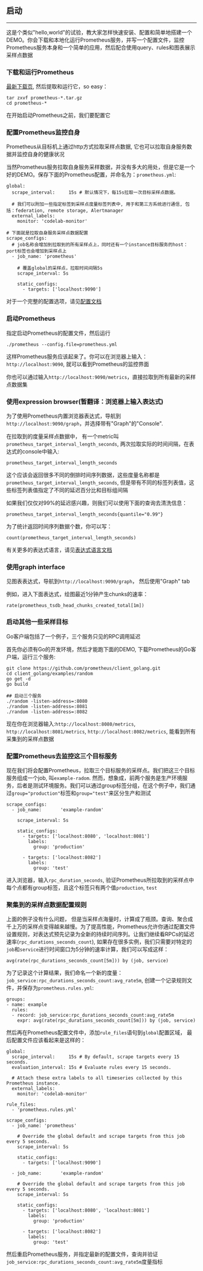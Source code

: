 ## 启动
---
这是个类似"hello,world"的试验，教大家怎样快速安装、配置和简单地搭建一个DEMO。你会下载和本地化运行Prometheus服务，并写一个配置文件，监控Prometheus服务本身和一个简单的应用，然后配合使用query、rules和图表展示采样点数据

### 下载和运行Prometheus
[最新下载页](https://prometheus.io/download), 然后提取和运行它，so easy：
```shell
tar zxvf prometheus-*.tar.gz
cd prometheus-*
```
在开始启动Prometheus之前，我们要配置它

### 配置Prometheus监控自身
Prometheus从目标机上通过http方式拉取采样点数据, 它也可以拉取自身服务数据并监控自身的健康状况

当然Prometheus服务拉取自身服务采样数据，并没有多大的用处，但是它是一个好的DEMO。保存下面的Prometheus配置，并命名为：`prometheus.yml`:
```shell
global:
  scrape_interval:     15s # 默认情况下，每15s拉取一次目标采样点数据。

  # 我们可以附加一些指定标签到采样点度量标签列表中, 用于和第三方系统进行通信, 包括：federation, remote storage, Alertmanager
  external_labels:
    monitor: 'codelab-monitor'

# 下面就是拉取自身服务采样点数据配置
scrape_configs:
  # job名称会增加到拉取到的所有采样点上，同时还有一个instance目标服务的host：port标签也会增加到采样点上
  - job_name: 'prometheus'

    # 覆盖global的采样点，拉取时间间隔5s
    scrape_interval: 5s

    static_configs:
      - targets: ['localhost:9090']
```

对于一个完整的配置选项，请见[配置文档](https://prometheus.io/docs/prometheus/latest/configuration/configuration/)

### 启动Prometheus
指定启动Prometheus的配置文件，然后运行
```shell
./prometheus --config.file=prometheus.yml
```

这样Prometheus服务应该起来了。你可以在浏览器上输入：`http://localhost:9090`, 就可以看到Prometheus的监控界面

你也可以通过输入`http://localhost:9090/metrics`，直接拉取到所有最新的采样点数据集

### 使用expression browser(暂翻译：浏览器上输入表达式)
为了使用Prometheus内置浏览器表达式，导航到`http://localhost:9090/graph`，并选择带有"Graph"的"Console".

在拉取到的度量采样点数据中， 有一个metric叫`prometheus_target_interval_length_seconds`, 两次拉取实际的时间间隔，在表达式的console中输入:
```shell
prometheus_target_interval_length_seconds
```

这个应该会返回很多不同的倒排时间序列数据，这些度量名称都是`prometheus_target_interval_length_seconds`, 但是带有不同的标签列表值，这些标签列表值指定了不同的延迟百分比和目标组间隔

如果我们仅仅对99%的延迟感兴趣，则我们可以使用下面的查询去清洗信息：
```shell
prometheus_target_interval_length_seconds{quantile="0.99"}
```

为了统计返回时间序列数据个数，你可以写：
```shell
count(prometheus_target_interval_length_seconds)
```

有关更多的表达式语言，请见[表达式语言文档](https://prometheus.io/docs/prometheus/latest/querying/basics/)

### 使用graph interface
见图表表达式，导航到`http://localhost:9090/graph`， 然后使用"Graph" tab

例如，进入下面表达式，绘图最近1分钟产生chunks的速率：
```shell
rate(prometheus_tsdb_head_chunks_created_total[1m])
```

### 启动其他一些采样目标
Go客户端包括了一个例子，三个服务只见的RPC调用延迟

首先你必须有Go的开发环境，然后才能跑下面的DEMO, 下载Prometheus的Go客户端，运行三个服务:
```shell
git clone https://github.com/prometheus/client_golang.git
cd client_golang/examples/random
go get -d 
go build

## 启动三个服务
./random -listen-address=:8080
./random -listen-address=:8081
./random -listen-address=:8082
```
现在你在浏览器输入:`http://localhost:8080/metrics`, `http://localhost:8081/metrics`, `http://localhost:8082/metrics`, 能看到所有采集到的采样点数据

### 配置Prometheus去监控这三个目标服务
现在我们将会配置Prometheus，拉取三个目标服务的采样点。我们把这三个目标服务组成一个job, 叫`example-radom`. 然而，想象成，前两个服务是生产环境服务，后者是测试环境服务。我们可以通过group标签分组，在这个例子中，我们通过`group="production"`标签和`group="test"`来区分生产和测试
```shell
scrape_configs:
  - job_name:       'example-random'

    scrape_interval: 5s

    static_configs:
      - targets: ['localhost:8080', 'localhost:8081']
        labels:
          group: 'production'

      - targets: ['localhost:8082']
        labels:
          group: 'test'
```

进入浏览器，输入`rpc_duration_seconds`, 验证Prometheus所拉取到的采样点中每个点都有group标签，且这个标签只有两个值`production`, `test`

### 聚集到的采样点数据配置规则
上面的例子没有什么问题， 但是当采样点海量时，计算成了瓶颈。查询、聚合成千上万的采样点变得越来越慢。为了提高性能，Prometheus允许你通过配置文件设置规则，对表达式预先记录为全新的持续时间序列。让我们继续看RPCs的延迟速率(`rpc_durations_seconds_count`),  如果存在很多实例，我们只需要对特定的`job`和`service`进行时间窗口为5分钟的速率计算，我们可以写成这样：
```shell
avg(rate(rpc_durations_seconds_count[5m])) by (job, service)
```
为了记录这个计算结果，我们命名一个新的度量：`job_service:rpc_durations_seconds_count:avg_rate5m`, 创建一个记录规则文件，并保存为`prometheus.rules.yml`:
```shell
groups:
- name: example
  rules:
  - record: job_service:rpc_durations_seconds_count:avg_rate5m
    expr: avg(rate(rpc_durations_seconds_count[5m])) by (job, service)
```

然后再在Prometheus配置文件中，添加`rule_files`语句到`global`配置区域， 最后配置文件应该看起来是这样的：
```shell
global:
  scrape_interval:     15s # By default, scrape targets every 15 seconds.
  evaluation_interval: 15s # Evaluate rules every 15 seconds.

  # Attach these extra labels to all timeseries collected by this Prometheus instance.
  external_labels:
    monitor: 'codelab-monitor'

rule_files:
  - 'prometheus.rules.yml'

scrape_configs:
  - job_name: 'prometheus'

    # Override the global default and scrape targets from this job every 5 seconds.
    scrape_interval: 5s

    static_configs:
      - targets: ['localhost:9090']

  - job_name:       'example-random'

    # Override the global default and scrape targets from this job every 5 seconds.
    scrape_interval: 5s

    static_configs:
      - targets: ['localhost:8080', 'localhost:8081']
        labels:
          group: 'production'

      - targets: ['localhost:8082']
        labels:
          group: 'test'
```

然后重启Prometheus服务，并指定最新的配置文件，查询并验证`job_service:rpc_durations_seconds_count:avg_rate5m`度量指标
